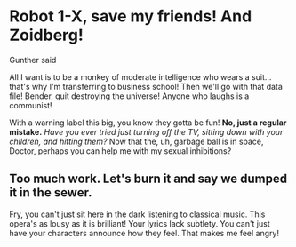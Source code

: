 # Robot 1-X, save my friends! And Zoidberg!

Gunther said 

All I want is to be a monkey of moderate intelligence who wears a suit… that's why I'm transferring to business school! Then we'll go with that data file! Bender, quit destroying the universe! Anyone who laughs is a communist!

With a warning label this big, you know they gotta be fun! __No, just a regular mistake.__ *Have you ever tried just turning off the TV, sitting down with your children, and hitting them?* Now that the, uh, garbage ball is in space, Doctor, perhaps you can help me with my sexual inhibitions?

## Too much work. Let's burn it and say we dumped it in the sewer.

Fry, you can't just sit here in the dark listening to classical music. This opera's as lousy as it is brilliant! Your lyrics lack subtlety. You can't just have your characters announce how they feel. That makes me feel angry!

